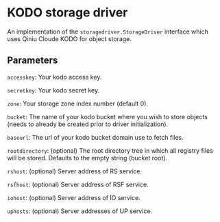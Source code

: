 <!--[metadata]>
+++
title = "KODO storage driver"
description = "Explains how to use the KODO storage drivers"
keywords = ["registry, service, driver, images, storage,  KODO"]
+++
<![end-metadata]-->


# KODO storage driver

An implementation of the `storagedriver.StorageDriver` interface which uses Qiniu Cloude KODO for object storage.

## Parameters

`accesskey`: Your kodo access key.

`secretkey`: Your kodo secret key.

`zone`: Your storage zone index number (default 0).

`bucket`: The name of your kodo bucket where you wish to store objects (needs to already be created prior to driver initialization).

`baseurl`: The url of your kodo bucket domain use to fetch files.

`rootdirectory`: (optional) The root directory tree in which all registry files will be stored. Defaults to the empty string (bucket root).

`rshost`: (optional) Server address of RS service.

`rsfhost`: (optional) Server address of RSF service.

`iohost`: (optional) Server address of IO service.

`uphosts`: (optional) Server addresses of UP service.
